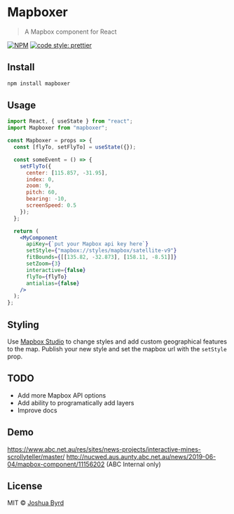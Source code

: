 # Mapboxer

> A Mapbox component for React

[![NPM](https://img.shields.io/npm/v/mapboxer.svg)](https://www.npmjs.com/package/mapboxer) [![code style: prettier](https://img.shields.io/badge/code_style-prettier-ff69b4.svg?style=flat-square)](https://github.com/prettier/prettier)

## Install

```bash
npm install mapboxer
```

## Usage

```jsx
import React, { useState } from "react";
import Mapboxer from "mapboxer";

const Mapboxer = props => {
  const [flyTo, setFlyTo] = useState({});

  const someEvent = () => {
    setFlyTo({
      center: [115.857, -31.95],
      index: 0,
      zoom: 9,
      pitch: 60,
      bearing: -10,
      screenSpeed: 0.5
    });
  };

  return (
    <MyComponent
      apiKey={`put your Mapbox api key here`}
      setStyle={"mapbox://styles/mapbox/satellite-v9"}
      fitBounds={[[135.82, -32.873], [158.11, -8.51]]}
      setZoom={3}
      interactive={false}
      flyTo={flyTo}
      antialias={false}
    />
  );
};
```

## Styling

Use [Mapbox Studio](https://studio.mapbox.com/) to change styles and add custom geographical features to the map. Publish your new style and set the mapbox url with the `setStyle` prop.

## TODO

* Add more Mapbox API options
* Add ability to programatically add layers
* Improve docs

## Demo

https://www.abc.net.au/res/sites/news-projects/interactive-mines-scrollyteller/master/
http://nucwed.aus.aunty.abc.net.au/news/2019-06-04/mapbox-component/11156202 (ABC Internal only)

## License

MIT © [Joshua Byrd](https://github.com/phocks)

